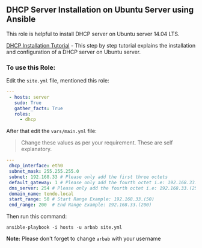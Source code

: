DHCP Server Installation on Ubuntu Server using Ansible
--------
This role is helpful to install DHCP server on Ubuntu server 14.04 LTS.

[DHCP Installation Tutorial] - This step by step tutorial explains the installation and configuration of a DHCP server on Ubuntu server.

### To use this Role:

Edit the `site.yml` file, mentioned this role:

```yaml
---
 - hosts: server
   sudo: True
   gather_facts: True
   roles:
     - dhcp
``` 
After that edit the `vars/main.yml` file:

> Change these values as per your requirement. These are self explanatory.

```yaml
---
 dhcp_interface: eth0
 subnet_mask: 255.255.255.0
 subnet: 192.168.33 # Please only add the first three octets
 default_gateway: 1 # Please only add the fourth octet i.e: 192.168.33.(1)
 dns_server: 254 # Please only add the fourth octet i.e: 192.168.33.(254)
 domain_name: tendo.local
 start_range: 50 # Start Range Example: 192.168.33.(50)
 end_range: 200  # End Range Example: 192.168.33.(200)
```
Then run this command:

```
ansible-playbook -i hosts -u arbab site.yml
```
**Note:** Please don't forget to change `arbab` with your username

[DHCP Installation Tutorial]:https://rbgeek.wordpress.com/2012/04/29/how-to-install-the-dhcp-server-on-ubuntu-12-04lts/
